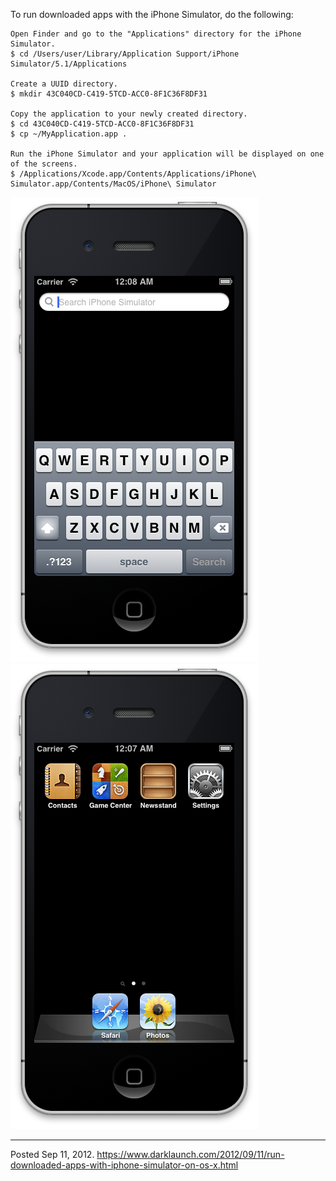 To run downloaded apps with the iPhone Simulator, do the following:

```
Open Finder and go to the "Applications" directory for the iPhone Simulator.
$ cd /Users/user/Library/Application Support/iPhone Simulator/5.1/Applications

Create a UUID directory.
$ mkdir 43C040CD-C419-5TCD-ACC0-8F1C36F8DF31

Copy the application to your newly created directory.
$ cd 43C040CD-C419-5TCD-ACC0-8F1C36F8DF31
$ cp ~/MyApplication.app .

Run the iPhone Simulator and your application will be displayed on one
of the screens.
$ /Applications/Xcode.app/Contents/Applications/iPhone\ Simulator.app/Contents/MacOS/iPhone\ Simulator
```

<img alt="" src="/img/uploads/2012-09/search-iphone-simulator.png" />

<img alt="" src="/img/uploads/2012-09/iphone-simulator.png" />

---


Posted Sep 11, 2012.
https://www.darklaunch.com/2012/09/11/run-downloaded-apps-with-iphone-simulator-on-os-x.html